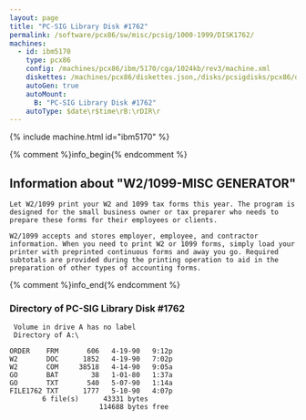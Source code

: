 ```yaml
---
layout: page
title: "PC-SIG Library Disk #1762"
permalink: /software/pcx86/sw/misc/pcsig/1000-1999/DISK1762/
machines:
  - id: ibm5170
    type: pcx86
    config: /machines/pcx86/ibm/5170/cga/1024kb/rev3/machine.xml
    diskettes: /machines/pcx86/diskettes.json,/disks/pcsigdisks/pcx86/diskettes.json
    autoGen: true
    autoMount:
      B: "PC-SIG Library Disk #1762"
    autoType: $date\r$time\rB:\rDIR\r
---
```


{% include machine.html id="ibm5170" %}

{% comment %}info_begin{% endcomment %}

## Information about "W2/1099-MISC GENERATOR"

    Let W2/1099 print your W2 and 1099 tax forms this year. The program is
    designed for the small business owner or tax preparer who needs to
    prepare these forms for their employees or clients.
    
    W2/1099 accepts and stores employer, employee, and contractor
    information. When you need to print W2 or 1099 forms, simply load your
    printer with preprinted continuous forms and away you go. Required
    subtotals are provided during the printing operation to aid in the
    preparation of other types of accounting forms.
{% comment %}info_end{% endcomment %}


### Directory of PC-SIG Library Disk #1762

     Volume in drive A has no label
     Directory of A:\

    ORDER    FRM       606   4-19-90   9:12p
    W2       DOC      1852   4-19-90   7:02p
    W2       COM     38518   4-14-90   9:05a
    GO       BAT        38   1-01-80   1:37a
    GO       TXT       540   5-07-90   1:14a
    FILE1762 TXT      1777   5-10-90   4:07p
            6 file(s)      43331 bytes
                          114688 bytes free
